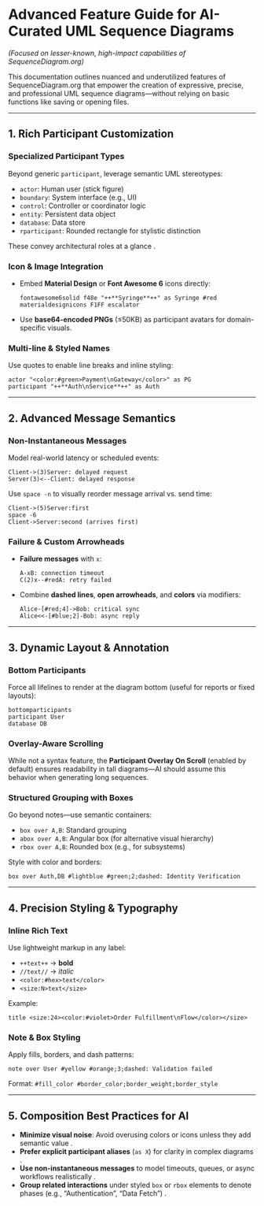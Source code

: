 # **Advanced Feature Guide for AI-Curated UML Sequence Diagrams**  
*(Focused on lesser-known, high-impact capabilities of SequenceDiagram.org)*

This documentation outlines nuanced and underutilized features of SequenceDiagram.org that empower the creation of expressive, precise, and professional UML sequence diagrams—without relying on basic functions like saving or opening files.

---

## **1. Rich Participant Customization**

### **Specialized Participant Types**
Beyond generic `participant`, leverage semantic UML stereotypes:
- `actor`: Human user (stick figure)
- `boundary`: System interface (e.g., UI)
- `control`: Controller or coordinator logic
- `entity`: Persistent data object
- `database`: Data store
- `rparticipant`: Rounded rectangle for stylistic distinction

These convey architectural roles at a glance .

### **Icon & Image Integration**
- Embed **Material Design** or **Font Awesome 6** icons directly:
  ```text
  fontawesome6solid f48e "++**Syringe**++" as Syringe #red
  materialdesignicons F1FF escalator
  ```
- Use **base64-encoded PNGs** (≤50KB) as participant avatars for domain-specific visuals.

### **Multi-line & Styled Names**
Use quotes to enable line breaks and inline styling:
```text
actor "<color:#green>Payment\nGateway</color>" as PG
participant "++**Auth\nService**++" as Auth
```

---

## **2. Advanced Message Semantics**

### **Non-Instantaneous Messages**
Model real-world latency or scheduled events:
```text
Client->(3)Server: delayed request
Server(3)<--Client: delayed response
```
Use `space -n` to visually reorder message arrival vs. send time:
```text
Client->(5)Server:first
space -6
Client->Server:second (arrives first)
```

### **Failure & Custom Arrowheads**
- **Failure messages** with `x`:
  ```text
  A-xB: connection timeout
  C(2)x--#redA: retry failed
  ```
- Combine **dashed lines**, **open arrowheads**, and **colors** via modifiers:
  ```text
  Alice-[#red;4]->Bob: critical sync
  Alice<<-[#blue;2]-Bob: async reply
  ```

---

## **3. Dynamic Layout & Annotation**

### **Bottom Participants**
Force all lifelines to render at the diagram bottom (useful for reports or fixed layouts):
```text
bottomparticipants
participant User
database DB
```

### **Overlay-Aware Scrolling**
While not a syntax feature, the **Participant Overlay On Scroll** (enabled by default) ensures readability in tall diagrams—AI should assume this behavior when generating long sequences.

### **Structured Grouping with Boxes**
Go beyond notes—use semantic containers:
- `box over A,B`: Standard grouping
- `abox over A,B`: Angular box (for alternative visual hierarchy)
- `rbox over A,B`: Rounded box (e.g., for subsystems)

Style with color and borders:
```text
box over Auth,DB #lightblue #green;2;dashed: Identity Verification
```

---

## **4. Precision Styling & Typography**

### **Inline Rich Text**
Use lightweight markup in any label:
- `++text++` → **bold**
- `//text//` → *italic*
- `<color:#hex>text</color>`
- `<size:N>text</size>`

Example:
```text
title <size:24><color:#violet>Order Fulfillment\nFlow</color></size>
```

### **Note & Box Styling**
Apply fills, borders, and dash patterns:
```text
note over User #yellow #orange;3;dashed: Validation failed
```
Format: `#fill_color #border_color;border_weight;border_style`

---

## **5. Composition Best Practices for AI**

- **Minimize visual noise**: Avoid overusing colors or icons unless they add semantic value .
- **Prefer explicit participant aliases** (`as X`) for clarity in complex diagrams .
- **Use non-instantaneous messages** to model timeouts, queues, or async workflows realistically .
- **Group related interactions** under styled `box` or `rbox` elements to denote phases (e.g., “Authentication”, “Data Fetch”) .
